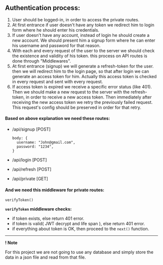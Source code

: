 ## Authentication process:
1. User should be logged-in, in order to access the
private routes.
2. At first entrance if user doesn't have any token
we redirect him to login form where he should enter 
his credentials.
3. If user doesn't have any account, instead of login
he should create a new account. We should present him a
signup form where he can enter his username and 
password for that reason.
4. With each and every request of the user to the server
we should check the existence and validity of his token.
this process on API routes is done through "Middlewares".
5. At first entrance (signup) we will generate a 
refresh-token for the user. then we will redirect him
to the login page, so that after login we can generate
an access token for him. Actually this access token is 
checked in every request and sent with every request.
6. If access token is expired we receive a specific 
error status (like 401). Then we should make a new
request to the server with the refresh-token, in order
to receive a new access token. Then immediately after 
receiving the new access token we retry the previously 
failed request. This request's config should be
preserved in order for that retry.

#### Based on above explanation we need these routes:
* /api/signup [POST]

      body: {
        username: "John@gmail.com",
        password: "1234",
      }
* /api/login [POST]
* /api/refresh [POST]
* /api/private [GET]

#### And we need this middleware for private routes:
`verifyToken()`

**`verifyToken` middleware checks:**
- if token exists, else return 401 error.
- if token is valid( JWT decrypt and life span ), else
return 401 error.
- if everything about token is OK, then proceed to the
`next()` function.

---
**! Note**

For this project we are not going to use any database 
and simply store the data in a json file and read from
that file.
